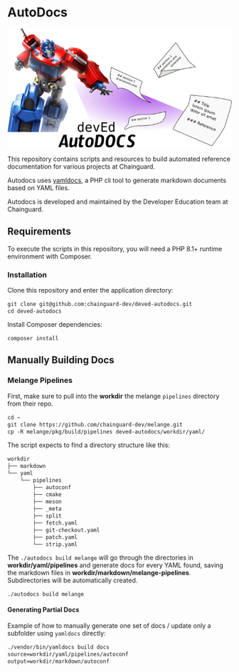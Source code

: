 # AutoDocs
![DevEd Autodocs logo](resources/autodocs.png)

This repository contains scripts and resources to build automated reference documentation for various projects at Chainguard.

Autodocs uses [yamldocs](https://github.com/erikaheidi/yamldocs), a PHP cli tool to generate markdown documents based on YAML files.

Autodocs is developed and maintained by the Developer Education team at Chainguard.

## Requirements
To execute the scripts in this repository, you will need a PHP 8.1+ runtime environment with Composer.

### Installation

Clone this repository and enter the application directory:

```shell
git clone git@github.com:chainguard-dev/deved-autodocs.git
cd deved-autodocs
```

Install Composer dependencies:

```shell
composer install
```

## Manually Building Docs

### Melange Pipelines

First, make sure to pull into the **workdir** the melange `pipelines` directory from their repo.

```shell
cd ~
git clone https://github.com/chainguard-dev/melange.git
cp -R melange/pkg/build/pipelines deved-autodocs/workdir/yaml/
```
The script expects to find a directory structure like this:

```shell
workdir
├── markdown
└── yaml
    └── pipelines
        ├── autoconf
        ├── cmake
        ├── meson
        ├── _meta
        ├── split
        ├── fetch.yaml
        ├── git-checkout.yaml
        ├── patch.yaml
        └── strip.yaml

```

The `./autodocs build melange` will go through the directories in **workdir/yaml/pipelines** and generate docs for every YAML found, saving the markdown files in **workdir/markdown/melange-pipelines**.
Subdirectories will be automatically created.

```shell
./autodocs build melange
```

#### Generating Partial Docs

Example of how to manually generate one set of docs / update only a subfolder using `yamldocs` directly:
```shell
./vendor/bin/yamldocs build docs source=workdir/yaml/pipelines/autoconf output=workdir/markdown/autoconf
```